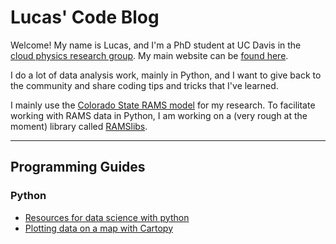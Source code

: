 # Lucas' Code Blog
Welcome! My name is Lucas, and I'm a PhD student at UC Davis in the [cloud physics research group](https://adele.faculty.ucdavis.edu/). My main website can be [found here](https://lucassterzinger.com). 

I do a lot of data analysis work, mainly in Python, and I want to give back to the community and share coding tips and tricks that I've learned. 

I mainly use the [Colorado State RAMS model](https://vandenheever.atmos.colostate.edu/vdhpage/rams.php) for my research. To facilitate working with RAMS data in Python, I am working on a (very rough at the moment) library called [RAMSlibs](https://github.com/lsterzinger/ramslibs).

---
## Programming Guides
### Python
* [Resources for data science with python](./python_resources/resources.md)
* [Plotting data on a map with Cartopy](./map_plotting/plot_map.html)
